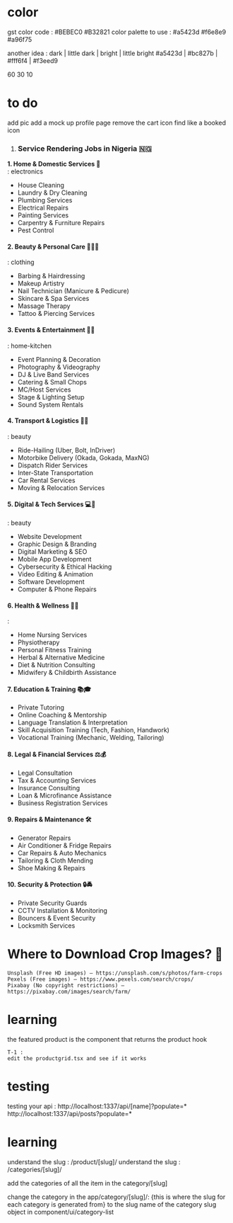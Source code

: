 # color 
gst color code : #BEBEC0 #B32821
color palette to use : #a5423d #f6e8e9 #a96f75

another idea : 
dark    |  little dark |    bright   | little bright 
#a5423d |  #bc827b     |    #fff6f4  | #f3eed9

60 30 10 

# to do 
add pic
add a mock up profile page 
remove the cart icon 
find like a booked icon


1. ### **Service Rendering Jobs in Nigeria 🇳🇬**  
 **1. Home & Domestic Services 🏡**  
 : electronics
   - House Cleaning  
   - Laundry & Dry Cleaning  
   - Plumbing Services  
   - Electrical Repairs  
   - Painting Services  
   - Carpentry & Furniture Repairs  
   - Pest Control  

#### **2. Beauty & Personal Care 💇‍♂️💅**  
: clothing
   - Barbing & Hairdressing  
   - Makeup Artistry  
   - Nail Technician (Manicure & Pedicure)  
   - Skincare & Spa Services  
   - Massage Therapy  
   - Tattoo & Piercing Services  

#### **3. Events & Entertainment 🎉🎤**  
: home-kitchen
   - Event Planning & Decoration  
   - Photography & Videography  
   - DJ & Live Band Services  
   - Catering & Small Chops  
   - MC/Host Services  
   - Stage & Lighting Setup  
   - Sound System Rentals  

#### **4. Transport & Logistics 🚗🚛**  
: beauty

   - Ride-Hailing (Uber, Bolt, InDriver)  
   - Motorbike Delivery (Okada, Gokada, MaxNG)  
   - Dispatch Rider Services  
   - Inter-State Transportation  
   - Car Rental Services  
   - Moving & Relocation Services  

#### **5. Digital & Tech Services 💻📱**  
: beauty
   - Website Development  
   - Graphic Design & Branding  
   - Digital Marketing & SEO  
   - Mobile App Development  
   - Cybersecurity & Ethical Hacking  
   - Video Editing & Animation  
   - Software Development  
   - Computer & Phone Repairs  

#### **6. Health & Wellness 🏥💊**  
: 
   - Home Nursing Services  
   - Physiotherapy  
   - Personal Fitness Training  
   - Herbal & Alternative Medicine  
   - Diet & Nutrition Consulting  
   - Midwifery & Childbirth Assistance  

#### **7. Education & Training 📚🎓**  
   - Private Tutoring  
   - Online Coaching & Mentorship  
   - Language Translation & Interpretation  
   - Skill Acquisition Training (Tech, Fashion, Handwork)  
   - Vocational Training (Mechanic, Welding, Tailoring)  

#### **8. Legal & Financial Services ⚖️💰**  
   - Legal Consultation  
   - Tax & Accounting Services  
   - Insurance Consulting  
   - Loan & Microfinance Assistance  
   - Business Registration Services  

#### **9. Repairs & Maintenance 🛠️**  
   - Generator Repairs  
   - Air Conditioner & Fridge Repairs  
   - Car Repairs & Auto Mechanics  
   - Tailoring & Cloth Mending  
   - Shoe Making & Repairs  

#### **10. Security & Protection 🔒🚔**  
   - Private Security Guards  
   - CCTV Installation & Monitoring  
   - Bouncers & Event Security  
   - Locksmith Services  

# Where to Download Crop Images? 📸

    Unsplash (Free HD images) – https://unsplash.com/s/photos/farm-crops
    Pexels (Free images) – https://www.pexels.com/search/crops/
    Pixabay (No copyright restrictions) – https://pixabay.com/images/search/farm/



#   learning
 the featured product is the component that returns the product hook

    T-1 : 
    edit the productgrid.tsx and see if it works 






# testing
testing your api : 
http://localhost:1337/api/[name]?populate=*
http://localhost:1337/api/posts?populate=*


# learning

understand the slug : /product/[slug]/
understand the slug : /categories/[slug]/


add the categories of all the item in the category/[slug]

change the category in the app/category/[slug]/: {this is where the slug for each category is generated from} to the slug name of the category slug object in component/ui/category-list